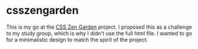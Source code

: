 # csszengarden

This is my go at the [CSS Zen Garden](http://www.csszengarden.com/) project. I proposed this as a challenge to my study group, which is why I didn't use the full html file. I wanted to go for a minimalistic design to match the spirit of the project.

